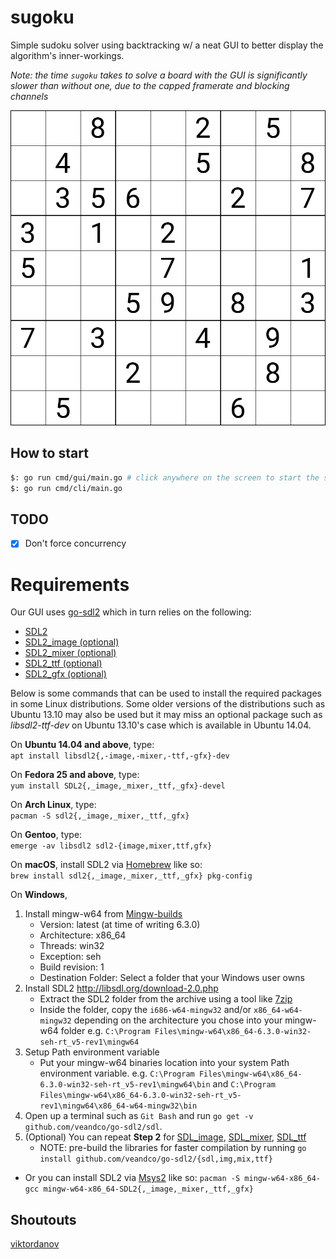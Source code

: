 # sugoku

Simple sudoku solver using backtracking w/ a neat GUI to better display the algorithm's inner-workings.

*Note: the time `sugoku` takes to solve a board with the GUI is significantly slower than without one, due to the capped framerate and blocking channels*

![gif](gif.gif)

## How to start

```sh
$: go run cmd/gui/main.go # click anywhere on the screen to start the solving
$: go run cmd/cli/main.go
```

## TODO

- [x] Don't force concurrency

# Requirements

Our GUI uses [go-sdl2](https://github.com/veandco/go-sdl2) which in turn relies on the following:

- [SDL2](http://libsdl.org/download-2.0.php)
- [SDL2_image (optional)](http://www.libsdl.org/projects/SDL_image/)
- [SDL2_mixer (optional)](http://www.libsdl.org/projects/SDL_mixer/)
- [SDL2_ttf (optional)](http://www.libsdl.org/projects/SDL_ttf/)
- [SDL2_gfx (optional)](http://www.ferzkopp.net/wordpress/2016/01/02/sdl_gfx-sdl2_gfx/)

Below is some commands that can be used to install the required packages in
some Linux distributions. Some older versions of the distributions such as
Ubuntu 13.10 may also be used but it may miss an optional package such as
_libsdl2-ttf-dev_ on Ubuntu 13.10's case which is available in Ubuntu 14.04.

On **Ubuntu 14.04 and above**, type:\
`apt install libsdl2{,-image,-mixer,-ttf,-gfx}-dev`

On **Fedora 25 and above**, type:\
`yum install SDL2{,_image,_mixer,_ttf,_gfx}-devel`

On **Arch Linux**, type:\
`pacman -S sdl2{,_image,_mixer,_ttf,_gfx}`

On **Gentoo**, type:\
`emerge -av libsdl2 sdl2-{image,mixer,ttf,gfx}`

On **macOS**, install SDL2 via [Homebrew](http://brew.sh) like so:\
`brew install sdl2{,_image,_mixer,_ttf,_gfx} pkg-config`

On **Windows**,

1. Install mingw-w64 from [Mingw-builds](http://mingw-w64.org/doku.php/download/mingw-builds)
   - Version: latest (at time of writing 6.3.0)
   - Architecture: x86_64
   - Threads: win32
   - Exception: seh
   - Build revision: 1
   - Destination Folder: Select a folder that your Windows user owns
2. Install SDL2 http://libsdl.org/download-2.0.php
   - Extract the SDL2 folder from the archive using a tool like [7zip](http://7-zip.org)
   - Inside the folder, copy the `i686-w64-mingw32` and/or `x86_64-w64-mingw32` depending on the architecture you chose into your mingw-w64 folder e.g. `C:\Program Files\mingw-w64\x86_64-6.3.0-win32-seh-rt_v5-rev1\mingw64`
3. Setup Path environment variable
   - Put your mingw-w64 binaries location into your system Path environment variable. e.g. `C:\Program Files\mingw-w64\x86_64-6.3.0-win32-seh-rt_v5-rev1\mingw64\bin` and `C:\Program Files\mingw-w64\x86_64-6.3.0-win32-seh-rt_v5-rev1\mingw64\x86_64-w64-mingw32\bin`
4. Open up a terminal such as `Git Bash` and run `go get -v github.com/veandco/go-sdl2/sdl`.
5. (Optional) You can repeat **Step 2** for [SDL_image](https://www.libsdl.org/projects/SDL_image), [SDL_mixer](https://www.libsdl.org/projects/SDL_mixer), [SDL_ttf](https://www.libsdl.org/projects/SDL_ttf)
   - NOTE: pre-build the libraries for faster compilation by running `go install github.com/veandco/go-sdl2/{sdl,img,mix,ttf}`

- Or you can install SDL2 via [Msys2](https://msys2.github.io) like so:
  `pacman -S mingw-w64-x86_64-gcc mingw-w64-x86_64-SDL2{,_image,_mixer,_ttf,_gfx}`

## Shoutouts

[viktordanov](https://github.com/viktordanov)

